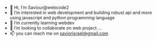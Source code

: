 - 👋 Hi, I’m Saviour@webcode2
- 👀 I’m interested in web development and building robust api and more using javascript and python programming language 
- 🌱 I’m currently learning webdev
- 💞️ I’m looking to collaborate on web project ...
- 📫 you can reach me on saviorisrael@gmail.com

<!---
webcode2/webcode2 is a ✨ special ✨ repository because its `README.md` (this file) appears on your GitHub profile.
You can click the Preview link to take a look at your changes.
--->
